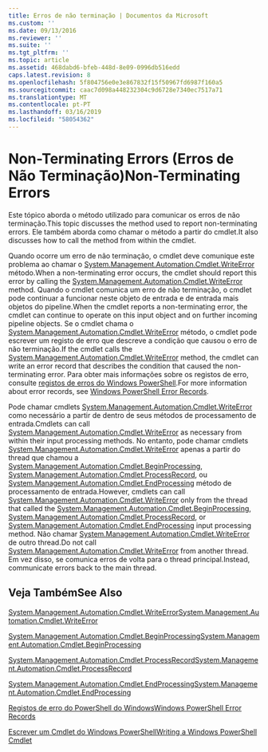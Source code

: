 ```yaml
---
title: Erros de não terminação | Documentos da Microsoft
ms.custom: ''
ms.date: 09/13/2016
ms.reviewer: ''
ms.suite: ''
ms.tgt_pltfrm: ''
ms.topic: article
ms.assetid: 468dabd6-bfeb-448d-8e09-0996db516edd
caps.latest.revision: 8
ms.openlocfilehash: 5f804756e0e3e867832f15f50967fd6987f160a5
ms.sourcegitcommit: caac7d098a448232304c9d6728e7340ec7517a71
ms.translationtype: MT
ms.contentlocale: pt-PT
ms.lasthandoff: 03/16/2019
ms.locfileid: "58054362"
---
```

# <a name="non-terminating-errors"></a><span data-ttu-id="abd27-102">Non-Terminating Errors (Erros de Não Terminação)</span><span class="sxs-lookup"><span data-stu-id="abd27-102">Non-Terminating Errors</span></span>

<span data-ttu-id="abd27-103">Este tópico aborda o método utilizado para comunicar os erros de não terminação.</span><span class="sxs-lookup"><span data-stu-id="abd27-103">This topic discusses the method used to report non-terminating errors.</span></span> <span data-ttu-id="abd27-104">Ele também aborda como chamar o método a partir do cmdlet.</span><span class="sxs-lookup"><span data-stu-id="abd27-104">It also discusses how to call the method from within the cmdlet.</span></span>

<span data-ttu-id="abd27-105">Quando ocorre um erro de não terminação, o cmdlet deve comunique este problema ao chamar o [System.Management.Automation.Cmdlet.WriteError](/dotnet/api/System.Management.Automation.Cmdlet.WriteError) método.</span><span class="sxs-lookup"><span data-stu-id="abd27-105">When a non-terminating error occurs, the cmdlet should report this error by calling the [System.Management.Automation.Cmdlet.WriteError](/dotnet/api/System.Management.Automation.Cmdlet.WriteError) method.</span></span> <span data-ttu-id="abd27-106">Quando o cmdlet comunica um erro de não terminação, o cmdlet pode continuar a funcionar neste objeto de entrada e de entrada mais objetos do pipeline.</span><span class="sxs-lookup"><span data-stu-id="abd27-106">When the cmdlet reports a non-terminating error, the cmdlet can continue to operate on this input object and on further incoming pipeline objects.</span></span> <span data-ttu-id="abd27-107">Se o cmdlet chama o [System.Management.Automation.Cmdlet.WriteError](/dotnet/api/System.Management.Automation.Cmdlet.WriteError) método, o cmdlet pode escrever um registo de erro que descreve a condição que causou o erro de não terminação.</span><span class="sxs-lookup"><span data-stu-id="abd27-107">If the cmdlet calls the [System.Management.Automation.Cmdlet.WriteError](/dotnet/api/System.Management.Automation.Cmdlet.WriteError) method, the cmdlet can write an error record that describes the condition that caused the non-terminating error.</span></span> <span data-ttu-id="abd27-108">Para obter mais informações sobre os registos de erro, consulte [registos de erros do Windows PowerShell](./windows-powershell-error-records.md).</span><span class="sxs-lookup"><span data-stu-id="abd27-108">For more information about error records, see [Windows PowerShell Error Records](./windows-powershell-error-records.md).</span></span>

<span data-ttu-id="abd27-109">Pode chamar cmdlets [System.Management.Automation.Cmdlet.WriteError](/dotnet/api/System.Management.Automation.Cmdlet.WriteError) como necessário a partir de dentro de seus métodos de processamento de entrada.</span><span class="sxs-lookup"><span data-stu-id="abd27-109">Cmdlets can call [System.Management.Automation.Cmdlet.WriteError](/dotnet/api/System.Management.Automation.Cmdlet.WriteError) as necessary from within their input processing methods.</span></span> <span data-ttu-id="abd27-110">No entanto, pode chamar cmdlets [System.Management.Automation.Cmdlet.WriteError](/dotnet/api/System.Management.Automation.Cmdlet.WriteError) apenas a partir do thread que chamou a [System.Management.Automation.Cmdlet.BeginProcessing](/dotnet/api/System.Management.Automation.Cmdlet.BeginProcessing), [ System.Management.Automation.Cmdlet.ProcessRecord](/dotnet/api/System.Management.Automation.Cmdlet.ProcessRecord), ou [System.Management.Automation.Cmdlet.EndProcessing](/dotnet/api/System.Management.Automation.Cmdlet.EndProcessing) método de processamento de entrada.</span><span class="sxs-lookup"><span data-stu-id="abd27-110">However, cmdlets can call [System.Management.Automation.Cmdlet.WriteError](/dotnet/api/System.Management.Automation.Cmdlet.WriteError) only from the thread that called the [System.Management.Automation.Cmdlet.BeginProcessing](/dotnet/api/System.Management.Automation.Cmdlet.BeginProcessing), [System.Management.Automation.Cmdlet.ProcessRecord](/dotnet/api/System.Management.Automation.Cmdlet.ProcessRecord), or [System.Management.Automation.Cmdlet.EndProcessing](/dotnet/api/System.Management.Automation.Cmdlet.EndProcessing) input processing method.</span></span> <span data-ttu-id="abd27-111">Não chamar [System.Management.Automation.Cmdlet.WriteError](/dotnet/api/System.Management.Automation.Cmdlet.WriteError) de outro thread.</span><span class="sxs-lookup"><span data-stu-id="abd27-111">Do not call [System.Management.Automation.Cmdlet.WriteError](/dotnet/api/System.Management.Automation.Cmdlet.WriteError) from another thread.</span></span> <span data-ttu-id="abd27-112">Em vez disso, se comunica erros de volta para o thread principal.</span><span class="sxs-lookup"><span data-stu-id="abd27-112">Instead, communicate errors back to the main thread.</span></span>

## <a name="see-also"></a><span data-ttu-id="abd27-113">Veja Também</span><span class="sxs-lookup"><span data-stu-id="abd27-113">See Also</span></span>

[<span data-ttu-id="abd27-114">System.Management.Automation.Cmdlet.WriteError</span><span class="sxs-lookup"><span data-stu-id="abd27-114">System.Management.Automation.Cmdlet.WriteError</span></span>](/dotnet/api/System.Management.Automation.Cmdlet.WriteError)

[<span data-ttu-id="abd27-115">System.Management.Automation.Cmdlet.BeginProcessing</span><span class="sxs-lookup"><span data-stu-id="abd27-115">System.Management.Automation.Cmdlet.BeginProcessing</span></span>](/dotnet/api/System.Management.Automation.Cmdlet.BeginProcessing)

[<span data-ttu-id="abd27-116">System.Management.Automation.Cmdlet.ProcessRecord</span><span class="sxs-lookup"><span data-stu-id="abd27-116">System.Management.Automation.Cmdlet.ProcessRecord</span></span>](/dotnet/api/System.Management.Automation.Cmdlet.ProcessRecord)

[<span data-ttu-id="abd27-117">System.Management.Automation.Cmdlet.EndProcessing</span><span class="sxs-lookup"><span data-stu-id="abd27-117">System.Management.Automation.Cmdlet.EndProcessing</span></span>](/dotnet/api/System.Management.Automation.Cmdlet.EndProcessing)

[<span data-ttu-id="abd27-118">Registos de erro do PowerShell do Windows</span><span class="sxs-lookup"><span data-stu-id="abd27-118">Windows PowerShell Error Records</span></span>](./windows-powershell-error-records.md)

[<span data-ttu-id="abd27-119">Escrever um Cmdlet do Windows PowerShell</span><span class="sxs-lookup"><span data-stu-id="abd27-119">Writing a Windows PowerShell Cmdlet</span></span>](./writing-a-windows-powershell-cmdlet.md)
